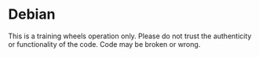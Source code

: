 # Debian
This is a training wheels operation only. Please do not trust the authenticity or functionality of the code. Code may be broken or wrong.
